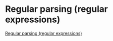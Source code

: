 # Regular parsing (regular expressions)
[Regular parsing (regular expressions)](https://aiwithcloud.com/2022/09/16/regular_parsing_regular_expressions/)